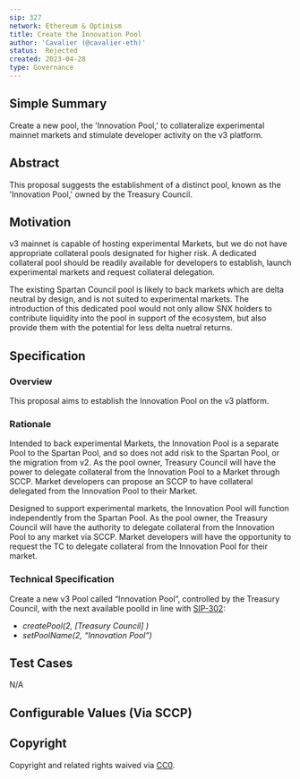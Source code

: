 ```yaml
---
sip: 327
network: Ethereum & Optimism
title: Create the Innovation Pool
author: 'Cavalier (@cavalier-eth)'
status:  Rejected
created: 2023-04-28
type: Governance
---
```


## Simple Summary
Create a new pool, the 'Innovation Pool,' to collateralize experimental mainnet markets and stimulate developer activity on the v3 platform.

## Abstract
This proposal suggests the establishment of a distinct pool, known as the 'Innovation Pool,' owned by the Treasury Council. 

## Motivation
v3 mainnet is capable of hosting experimental Markets, but we do not have appropriate collateral pools designated for higher risk. A dedicated collateral pool should be readily available for developers to establish, launch experimental markets and request collateral delegation. 

The existing Spartan Council pool is likely to back markets which are delta neutral by design, and is not suited to experimental markets. The introduction of this dedicated pool would not only allow SNX holders to contribute liquidity into the pool in support of the ecosystem, but also provide them with the potential for less delta nuetral returns.

## Specification
### Overview
This proposal aims to establish the Innovation Pool on the v3 platform.

### Rationale
Intended to back experimental Markets, the Innovation Pool is a separate Pool to the Spartan Pool, and so does not add risk to the Spartan Pool, or the migration from v2. 
As the pool owner, Treasury Council will have the power to delegate collateral from the Innovation Pool to a Market through SCCP. Market developers can propose an SCCP to have collateral delegated from the Innovation Pool to their Market. 

Designed to support experimental markets, the Innovation Pool will function independently from the Spartan Pool. As the pool owner, the Treasury Council will have the authority to delegate collateral from the Innovation Pool to any market via SCCP. Market developers will have the opportunity to request the TC to delegate collateral from the Innovation Pool for their market.

### Technical Specification
Create a new v3 Pool called “Innovation Pool”, controlled by the Treasury Council, with the next available poolId in line with [SIP-302](https://sips.synthetix.io/sips/sip-302/):
- *createPool(2, [Treasury Council] )*
- *setPoolName(2, “Innovation Pool”)*

## Test Cases
N/A

## Configurable Values (Via SCCP)

## Copyright
Copyright and related rights waived via [CC0](https://creativecommons.org/publicdomain/zero/1.0/).
